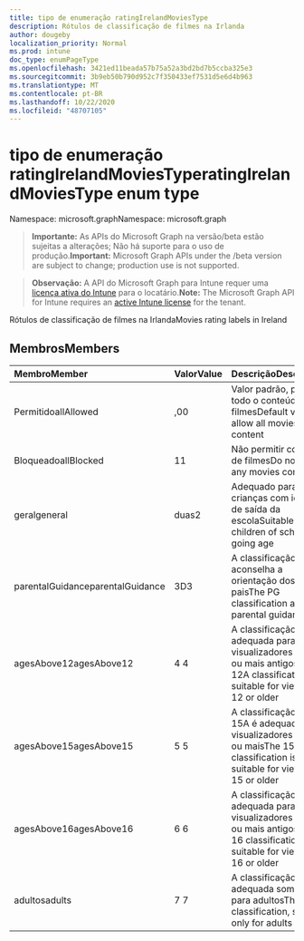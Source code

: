 ```yaml
---
title: tipo de enumeração ratingIrelandMoviesType
description: Rótulos de classificação de filmes na Irlanda
author: dougeby
localization_priority: Normal
ms.prod: intune
doc_type: enumPageType
ms.openlocfilehash: 3421ed11beada57b75a52a3bd2bd7b5ccba325e3
ms.sourcegitcommit: 3b9eb50b790d952c7f350433ef7531d5e6d4b963
ms.translationtype: MT
ms.contentlocale: pt-BR
ms.lasthandoff: 10/22/2020
ms.locfileid: "48707105"
---
```

# <a name="ratingirelandmoviestype-enum-type"></a><span data-ttu-id="88239-103">tipo de enumeração ratingIrelandMoviesType</span><span class="sxs-lookup"><span data-stu-id="88239-103">ratingIrelandMoviesType enum type</span></span>

<span data-ttu-id="88239-104">Namespace: microsoft.graph</span><span class="sxs-lookup"><span data-stu-id="88239-104">Namespace: microsoft.graph</span></span>

> <span data-ttu-id="88239-105">**Importante:** As APIs do Microsoft Graph na versão/beta estão sujeitas a alterações; Não há suporte para o uso de produção.</span><span class="sxs-lookup"><span data-stu-id="88239-105">**Important:** Microsoft Graph APIs under the /beta version are subject to change; production use is not supported.</span></span>

> <span data-ttu-id="88239-106">**Observação:** A API do Microsoft Graph para Intune requer uma [licença ativa do Intune](https://go.microsoft.com/fwlink/?linkid=839381) para o locatário.</span><span class="sxs-lookup"><span data-stu-id="88239-106">**Note:** The Microsoft Graph API for Intune requires an [active Intune license](https://go.microsoft.com/fwlink/?linkid=839381) for the tenant.</span></span>

<span data-ttu-id="88239-107">Rótulos de classificação de filmes na Irlanda</span><span class="sxs-lookup"><span data-stu-id="88239-107">Movies rating labels in Ireland</span></span>

## <a name="members"></a><span data-ttu-id="88239-108">Membros</span><span class="sxs-lookup"><span data-stu-id="88239-108">Members</span></span>
|<span data-ttu-id="88239-109">Membro</span><span class="sxs-lookup"><span data-stu-id="88239-109">Member</span></span>|<span data-ttu-id="88239-110">Valor</span><span class="sxs-lookup"><span data-stu-id="88239-110">Value</span></span>|<span data-ttu-id="88239-111">Descrição</span><span class="sxs-lookup"><span data-stu-id="88239-111">Description</span></span>|
|:---|:---|:---|
|<span data-ttu-id="88239-112">Permitido</span><span class="sxs-lookup"><span data-stu-id="88239-112">allAllowed</span></span>|<span data-ttu-id="88239-113">,0</span><span class="sxs-lookup"><span data-stu-id="88239-113">0</span></span>|<span data-ttu-id="88239-114">Valor padrão, permitir todo o conteúdo de filmes</span><span class="sxs-lookup"><span data-stu-id="88239-114">Default value, allow all movies content</span></span>|
|<span data-ttu-id="88239-115">Bloqueado</span><span class="sxs-lookup"><span data-stu-id="88239-115">allBlocked</span></span>|<span data-ttu-id="88239-116">1</span><span class="sxs-lookup"><span data-stu-id="88239-116">1</span></span>|<span data-ttu-id="88239-117">Não permitir conteúdo de filmes</span><span class="sxs-lookup"><span data-stu-id="88239-117">Do not allow any movies content</span></span>|
|<span data-ttu-id="88239-118">geral</span><span class="sxs-lookup"><span data-stu-id="88239-118">general</span></span>|<span data-ttu-id="88239-119">duas</span><span class="sxs-lookup"><span data-stu-id="88239-119">2</span></span>|<span data-ttu-id="88239-120">Adequado para crianças com idade de saída da escola</span><span class="sxs-lookup"><span data-stu-id="88239-120">Suitable for children of school going age</span></span>|
|<span data-ttu-id="88239-121">parentalGuidance</span><span class="sxs-lookup"><span data-stu-id="88239-121">parentalGuidance</span></span>|<span data-ttu-id="88239-122">3D</span><span class="sxs-lookup"><span data-stu-id="88239-122">3</span></span>|<span data-ttu-id="88239-123">A classificação PG aconselha a orientação dos pais</span><span class="sxs-lookup"><span data-stu-id="88239-123">The PG classification advises parental guidance</span></span>|
|<span data-ttu-id="88239-124">agesAbove12</span><span class="sxs-lookup"><span data-stu-id="88239-124">agesAbove12</span></span>|<span data-ttu-id="88239-125">4 </span><span class="sxs-lookup"><span data-stu-id="88239-125">4</span></span>|<span data-ttu-id="88239-126">A classificação 12A é adequada para visualizadores de 12 ou mais antigos</span><span class="sxs-lookup"><span data-stu-id="88239-126">The 12A classification is suitable for viewers of 12 or older</span></span>|
|<span data-ttu-id="88239-127">agesAbove15</span><span class="sxs-lookup"><span data-stu-id="88239-127">agesAbove15</span></span>|<span data-ttu-id="88239-128">5 </span><span class="sxs-lookup"><span data-stu-id="88239-128">5</span></span>|<span data-ttu-id="88239-129">A classificação do 15A é adequada para visualizadores de 15 ou mais</span><span class="sxs-lookup"><span data-stu-id="88239-129">The 15A classification is suitable for viewers of 15 or older</span></span>|
|<span data-ttu-id="88239-130">agesAbove16</span><span class="sxs-lookup"><span data-stu-id="88239-130">agesAbove16</span></span>|<span data-ttu-id="88239-131">6 </span><span class="sxs-lookup"><span data-stu-id="88239-131">6</span></span>|<span data-ttu-id="88239-132">A classificação 16 é adequada para visualizadores de 16 ou mais antigos</span><span class="sxs-lookup"><span data-stu-id="88239-132">The 16 classification is suitable for viewers of 16 or older</span></span>|
|<span data-ttu-id="88239-133">adultos</span><span class="sxs-lookup"><span data-stu-id="88239-133">adults</span></span>|<span data-ttu-id="88239-134">7 </span><span class="sxs-lookup"><span data-stu-id="88239-134">7</span></span>|<span data-ttu-id="88239-135">A classificação 18, adequada somente para adultos</span><span class="sxs-lookup"><span data-stu-id="88239-135">The 18 classification, suitable only for adults</span></span>|






